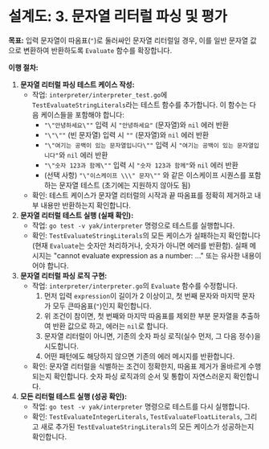 # 설계도: 3. 문자열 리터럴 파싱 및 평가

**목표:** 입력 문자열이 따옴표(`"`)로 둘러싸인 문자열 리터럴일 경우, 이를 일반 문자열 값으로 변환하여 반환하도록 `Evaluate` 함수를 확장합니다.

**이행 절차:**

1.  **문자열 리터럴 파싱 테스트 케이스 작성:**
    *   작업: `interpreter/interpreter_test.go`에 `TestEvaluateStringLiterals`라는 테스트 함수를 추가합니다. 이 함수는 다음 케이스들을 포함해야 합니다:
        *   `"\"안녕하세요\""` 입력 시 `"안녕하세요"` (문자열)와 `nil` 에러 반환
        *   `"\"\""` (빈 문자열) 입력 시 `""` (문자열)와 `nil` 에러 반환
        *   `"\"여기는 공백이 있는 문자열입니다\""` 입력 시 `"여기는 공백이 있는 문자열입니다"`와 `nil` 에러 반환
        *   `"\"숫자 123과 함께\""` 입력 시 `"숫자 123과 함께"`와 `nil` 에러 반환
        *   (선택 사항) `"\"이스케이프 \\\" 문자\""` 와 같은 이스케이프 시퀀스를 포함하는 문자열 테스트 (초기에는 지원하지 않아도 됨)
    *   확인: 테스트 케이스가 문자열 리터럴의 시작과 끝 따옴표를 정확히 제거하고 내부 내용만 반환하는지 확인합니다.
2.  **문자열 리터럴 테스트 실행 (실패 확인):**
    *   작업: `go test -v yak/interpreter` 명령으로 테스트를 실행합니다.
    *   확인: `TestEvaluateStringLiterals`의 모든 케이스가 실패하는지 확인합니다 (현재 `Evaluate`는 숫자만 처리하거나, 숫자가 아니면 에러를 반환함). 실패 메시지는 "cannot evaluate expression as a number: ..." 또는 유사한 내용이어야 합니다.
3.  **문자열 리터럴 파싱 로직 구현:**
    *   작업: `interpreter/interpreter.go`의 `Evaluate` 함수를 수정합니다.
        1.  먼저 입력 `expression`이 길이가 2 이상이고, 첫 번째 문자와 마지막 문자가 모두 큰따옴표(`"`)인지 확인합니다.
        2.  위 조건이 참이면, 첫 번째와 마지막 따옴표를 제외한 부분 문자열을 추출하여 반환 값으로 하고, 에러는 `nil`로 합니다.
        3.  문자열 리터럴이 아니면, 기존의 숫자 파싱 로직(실수 먼저, 그 다음 정수)을 시도합니다.
        4.  어떤 패턴에도 해당하지 않으면 기존의 에러 메시지를 반환합니다.
    *   확인: 문자열 리터럴을 식별하는 조건이 정확한지, 따옴표 제거가 올바르게 수행되는지 확인합니다. 숫자 파싱 로직과의 순서 및 통합이 자연스러운지 확인합니다.
4.  **모든 리터럴 테스트 실행 (성공 확인):**
    *   작업: `go test -v yak/interpreter` 명령으로 테스트를 다시 실행합니다.
    *   확인: `TestEvaluateIntegerLiterals`, `TestEvaluateFloatLiterals`, 그리고 새로 추가된 `TestEvaluateStringLiterals`의 모든 케이스가 성공하는지 확인합니다.

